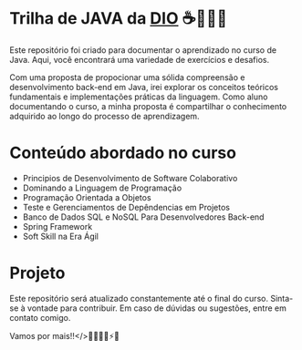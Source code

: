 # Trilha de JAVA da [DIO](https://web.dio.me/home) ☕👩🏾‍💻

Este repositório foi criado para documentar o aprendizado no curso de Java. Aqui, você encontrará uma variedade de exercícios e desafios.

Com uma proposta de propocionar uma sólida compreensão e desenvolvimento back-end em Java, irei explorar os conceitos teóricos fundamentais e implementações práticas da linguagem. Como aluno documentando o curso, a minha proposta é compartilhar o conhecimento adquirido ao longo do processo de aprendizagem.

# Conteúdo abordado no curso
* Principios  de Desenvolvimento de Software Colaborativo
* Dominando a Linguagem de Programação 
* Programação Orientada a Objetos
* Teste e Gerenciamentos de Depêndencias em Projetos 
* Banco de Dados SQL e NoSQL Para Desenvolvedores Back-end
* Spring Framework
* Soft Skill na Era Ágil

# Projeto
Este repositório será atualizado constantemente até o final do curso. Sinta-se à vontade para contribuir. Em caso de dúvidas ou sugestões, entre em contato comigo.

Vamos por mais!!</>👩🏾‍💻🚀⚡🎯
